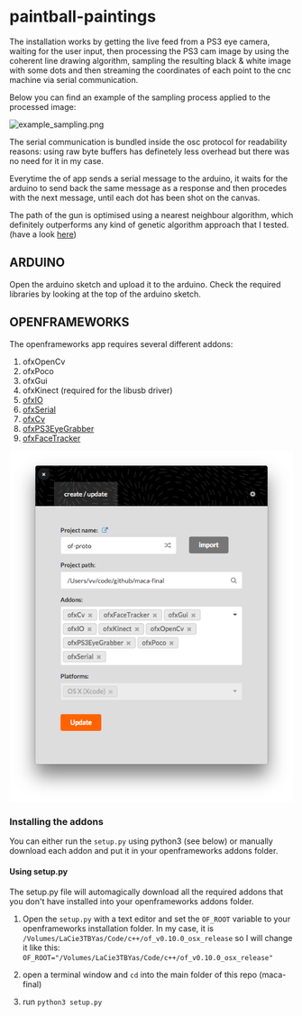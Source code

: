 # paintball-paintings

The installation works by getting the live feed from a PS3 eye camera, waiting for the user input, then processing the PS3 cam image by using the coherent line drawing algorithm, sampling the resulting black & white image with some dots and then streaming the coordinates of each point to the cnc machine via serial communication.

Below you can find an example of the sampling process applied to the processed image:

![example_sampling.png](example_sampling.png)

The serial communication is bundled inside the osc protocol for readability reasons: using raw byte buffers has definetely less overhead but there was no need for it in my case.

Everytime the of app sends a serial message to the arduino, it waits for the arduino to send back the same message as a response and then procedes with the next message, until each dot has been shot on the canvas.

The path of the gun is optimised using a nearest neighbour algorithm, which definitely outperforms any kind of genetic algorithm approach that I tested.
(have a look [here](https://github.com/vvzen/maca-final/tree/master/shortest-path-test))



## ARDUINO
Open the arduino sketch and upload it to the arduino.
Check the required libraries by looking at the top of the arduino sketch.

## OPENFRAMEWORKS
The openframeworks app requires several different addons:

1. ofxOpenCv
2. ofxPoco
3. ofxGui
4. ofxKinect (required for the libusb driver)
5. [ofxIO](https://github.com/bakercp/ofxIO)
6. [ofxSerial](https://github.com/bakercp/ofxSerial) 
7. [ofxCv](https://github.com/kylemcdonald/ofxCv)
8. [ofxPS3EyeGrabber](https://github.com/bakercp/ofxPS3EyeGrabber)
9. [ofxFaceTracker](https://github.com/kylemcdonald/ofxFaceTracker)

![imgs/addons.png](imgs/addons.png)

### Installing the addons
You can either run the `setup.py` using python3 (see below) or manually download each addon and put it in your openframeworks addons folder.

#### Using setup.py

The setup.py file will automagically download all the required addons that you don't have installed into your openframeworks addons folder.

1. Open the `setup.py` with a text editor and set the `OF_ROOT` variable to your openframeworks installation folder. In my case, it is `/Volumes/LaCie3TBYas/Code/c++/of_v0.10.0_osx_release` so I will change it like this:
`OF_ROOT="/Volumes/LaCie3TBYas/Code/c++/of_v0.10.0_osx_release"`

1. open a terminal window and `cd` into the main folder of this repo (maca-final)

2. run `python3 setup.py`
